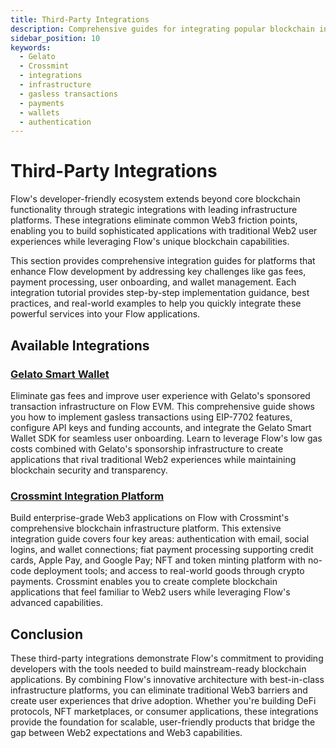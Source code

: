```yaml
---
title: Third-Party Integrations
description: Comprehensive guides for integrating popular blockchain infrastructure platforms with Flow to enhance user experience and reduce development complexity.
sidebar_position: 10
keywords:
  - Gelato
  - Crossmint
  - integrations
  - infrastructure
  - gasless transactions
  - payments
  - wallets
  - authentication
---
```


# Third-Party Integrations

Flow's developer-friendly ecosystem extends beyond core blockchain functionality through strategic integrations with leading infrastructure platforms. These integrations eliminate common Web3 friction points, enabling you to build sophisticated applications with traditional Web2 user experiences while leveraging Flow's unique blockchain capabilities.

This section provides comprehensive integration guides for platforms that enhance Flow development by addressing key challenges like gas fees, payment processing, user onboarding, and wallet management. Each integration tutorial provides step-by-step implementation guidance, best practices, and real-world examples to help you quickly integrate these powerful services into your Flow applications.

## Available Integrations

### [Gelato Smart Wallet]

Eliminate gas fees and improve user experience with Gelato's sponsored transaction infrastructure on Flow EVM. This comprehensive guide shows you how to implement gasless transactions using EIP-7702 features, configure API keys and funding accounts, and integrate the Gelato Smart Wallet SDK for seamless user onboarding. Learn to leverage Flow's low gas costs combined with Gelato's sponsorship infrastructure to create applications that rival traditional Web2 experiences while maintaining blockchain security and transparency.

### [Crossmint Integration Platform]

Build enterprise-grade Web3 applications on Flow with Crossmint's comprehensive blockchain infrastructure platform. This extensive integration guide covers four key areas: authentication with email, social logins, and wallet connections; fiat payment processing supporting credit cards, Apple Pay, and Google Pay; NFT and token minting platform with no-code deployment tools; and access to real-world goods through crypto payments. Crossmint enables you to create complete blockchain applications that feel familiar to Web2 users while leveraging Flow's advanced capabilities.

## Conclusion

These third-party integrations demonstrate Flow's commitment to providing developers with the tools needed to build mainstream-ready blockchain applications. By combining Flow's innovative architecture with best-in-class infrastructure platforms, you can eliminate traditional Web3 barriers and create user experiences that drive adoption. Whether you're building DeFi protocols, NFT marketplaces, or consumer applications, these integrations provide the foundation for scalable, user-friendly products that bridge the gap between Web2 expectations and Web3 capabilities.

[Gelato Smart Wallet]: ./gelato-sw.md
[Crossmint Integration Platform]: ./crossmint/index.md